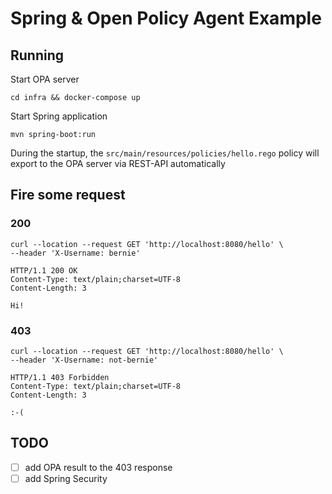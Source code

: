 # Spring & Open Policy Agent Example

## Running

Start OPA server

```
cd infra && docker-compose up
```

Start Spring application

```
mvn spring-boot:run
```

During the startup, the `src/main/resources/policies/hello.rego` policy will export to the OPA server via REST-API automatically

## Fire some request

### 200

```
curl --location --request GET 'http://localhost:8080/hello' \
--header 'X-Username: bernie'
```

```
HTTP/1.1 200 OK
Content-Type: text/plain;charset=UTF-8
Content-Length: 3
 
Hi!
```


### 403

```
curl --location --request GET 'http://localhost:8080/hello' \
--header 'X-Username: not-bernie'
```

```
HTTP/1.1 403 Forbidden
Content-Type: text/plain;charset=UTF-8
Content-Length: 3
 
:-(
```

## TODO

- [ ] add OPA result to the 403 response 
- [ ] add Spring Security
